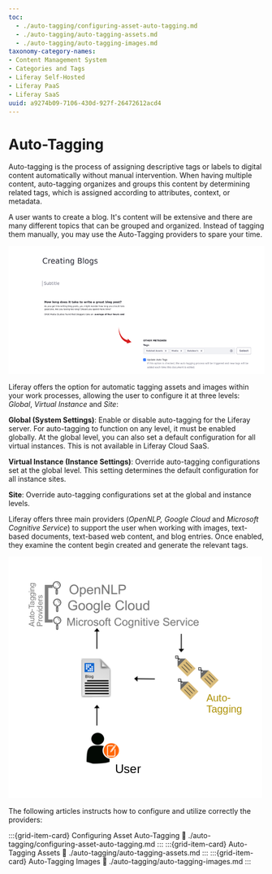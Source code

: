 ```yaml
---
toc:
  - ./auto-tagging/configuring-asset-auto-tagging.md
  - ./auto-tagging/auto-tagging-assets.md
  - ./auto-tagging/auto-tagging-images.md
taxonomy-category-names:
- Content Management System
- Categories and Tags
- Liferay Self-Hosted
- Liferay PaaS
- Liferay SaaS
uuid: a9274b09-7106-430d-927f-26472612acd4
---
```


# Auto-Tagging

Auto-tagging is the process of assigning descriptive tags or labels to digital content automatically without manual intervention. When having multiple content, auto-tagging organizes and groups this content by determining related tags, which is assigned according to attributes, context, or metadata.

A user wants to create a blog. It's content will be extensive and there are many different topics that can be grouped and organized. Instead of tagging them manually, you may use the Auto-Tagging providers to spare your time.

![Visualizing Auto-Tagging in Blog Entry](./auto-tagging/images/01.png)

Liferay offers the option for automatic tagging assets and images within your work processes, allowing the user to configure it at three levels: *Global*, *Virtual Instance* and *Site*:

**Global (System Settings)**: Enable or disable auto-tagging for the Liferay server. For auto-tagging to function on any level, it must be enabled globally. At the global level, you can also set a default configuration for all virtual instances. This is not available in Liferay Cloud SaaS. 

**Virtual Instance (Instance Settings)**: Override auto-tagging configurations set at the global level. This setting determines the default configuration for all instance sites.

**Site**: Override auto-tagging configurations set at the global and instance levels.

Liferay offers three main providers (*OpenNLP, Google Cloud* and *Microsoft Cognitive Service*) to support the user when working with images, text-based documents, text-based web content, and blog entries. Once enabled, they examine the content begin created and generate the relevant tags.

![Diagram Showing how the Providers Works](./auto-tagging/images/02.png)

The following articles instructs how to configure and utilize correctly the providers:

:::{grid-item-card} Configuring Asset Auto-Tagging
:link: ./auto-tagging/configuring-asset-auto-tagging.md
:::
:::{grid-item-card} Auto-Tagging Assets
:link: ./auto-tagging/auto-tagging-assets.md
:::
:::{grid-item-card} Auto-Tagging Images
:link: ./auto-tagging/auto-tagging-images.md
:::
